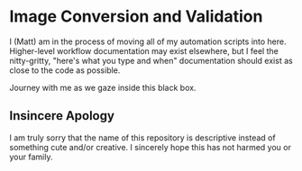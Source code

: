 Image Conversion and Validation
===============================

I (Matt) am in the process of moving all of my automation scripts into
here. Higher-level workflow documentation may exist elsewhere, but I
feel the nitty-gritty, "here's what you type and when" documentation
should exist as close to the code as possible.

Journey with me as we gaze inside this black box.

Insincere Apology
-----------------

I am truly sorry that the name of this repository is descriptive instead
of something cute and/or creative. I sincerely hope this has not harmed
you or your family.
